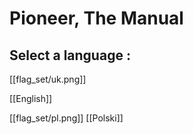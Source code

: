 # Pioneer, The Manual

## Select a language :

   [[flag_set/uk.png]] 

[[English]]

   [[flag_set/pl.png]] [[Polski]]


